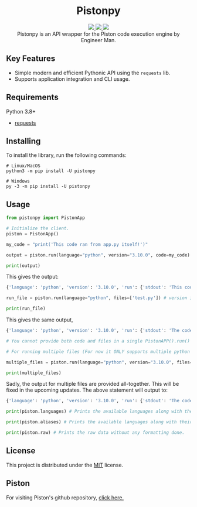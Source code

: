 <h1 align="center">Pistonpy</h1>
<p align="center">
    <a href="https://pypi.org/project/pistonpy/0.0.2/">
        <img src="https://img.shields.io/pypi/v/pistonpy.svg?style=for-the-badge&color=orange&logo=&logoColor=white" />
    </a>
    <a href="https://github.com/AalbatrossGuy/pistonpy/commits/v0.0.2">
        <img src="https://img.shields.io/github/commits-since/AalbatrossGuy/pistonpy/v0.0.2?style=for-the-badge" />
    </a>
    <a>
    <a href="https://app.codacy.com/gh/AalbatrossGuy/pistonpy/dashboard?utm_source=github.com&amp;utm_medium=referral&amp;utm_content=AalbatrossGuy/pistonpy&amp;utm_campaign=Badge_Grade">
        <img src="https://img.shields.io/codacy/grade/d54121e3fbc94d4195d9c9e3791fbe47?style=for-the-badge" />
    </a>
    <br> Pistonpy is an API wrapper for the Piston code execution engine by Engineer Man.
</p>

## Key Features
* Simple modern and efficient Pythonic API using the `requests` lib.
* Supports application integration and CLI usage.

## Requirements

Python 3.8+
* [requests](https://pypi.org/project/requests/)

## Installing
To install the library, run the following commands:
```shell
# Linux/MacOS
python3 -m pip install -U pistonpy

# Windows
py -3 -m pip install -U pistonpy
```

## Usage

```python
from pistonpy import PistonApp

# Initialize the client.
piston = PistonApp()

my_code = "print('This code ran from app.py itself!')"

output = piston.run(language="python", version="3.10.0", code=my_code)

print(output)
```
This gives the output:
```python
{'language': 'python', 'version': '3.10.0', 'run': {'stdout': 'This code ran from app.py itself!\n', 'stderr': '', 'code': 0, 'signal': None, 'output': 'This code ran from app.py itself!\n'}}
```

```python
run_file = piston.run(language="python", files=['test.py']) # version is optional. files even if it maybe only one must be given as lists.

print(run_file)
```
This gives the same output,
```python
{'language': 'python', 'version': '3.10.0', 'run': {'stdout': 'The code ran from test.py\n', 'stderr': '', 'code': 0, 'signal': None, 'output': 'The code ran from test.py\n'}}
```

```python
# You cannot provide both code and files in a single PistonAPP().run() instance.

# For running multiple files (For now it ONLY supports multiple python files)

multiple_files = piston.run(language="python", version="3.10.0", files=['test.py', 'test_two.py'])

print(multiple_files)
```
Sadly, the output for multiple files are provided all-together. This will be fixed in the upcoming updates. The above statement will output to:
```python
{'language': 'python', 'version': '3.10.0', 'run': {'stdout': 'The code ran from test.py\nthis is test 2\n', 'stderr': '', 'code': 0, 'signal': None, 'output': 'The code ran from test.py\nthis is test 2\n'}}
```

```python
print(piston.languages) # Prints the available languages along with their version.

print(piston.aliases) # Prints the available languages along with their alias/aliases.

print(piston.raw) # Prints the raw data without any formatting done.
```

## License

This project is distributed under the [MIT](https://github.com/AalbatrossGuy/pistonpy/blob/main/LICENSE) license.

## Piston

For visiting Piston's github repository, [click here.](https://github.com/engineer-man/piston)
